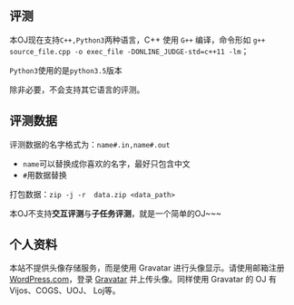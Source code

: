 ## 评测

本OJ现在支持`C++,Python3`两种语言，C++ 使用 `G++` 编译，命令形如 `g++ source_file.cpp -o exec_file -DONLINE_JUDGE-std=c++11 -lm`；

`Python3`使用的是`python3.5`版本

除非必要，不会支持其它语言的评测。

## 评测数据

评测数据的名字格式为：`name#.in,name#.out`

 - `name`可以替换成你喜欢的名字，最好只包含中文
 - `#`用数据替换

打包数据：`zip -j -r  data.zip <data_path>`

本OJ不支持**交互评测**与**子任务评测**，就是一个简单的OJ~~~


## 个人资料

本站不提供头像存储服务，而是使用 Gravatar 进行头像显示。请使用邮箱注册 [WordPress.com](https://zh-cn.wordpress.com/)，登录 [Gravatar](https://cn.gravatar.com/) 并上传头像。同样使用 Gravatar 的 OJ 有 Vijos、COGS、UOJ、 Loj等。

